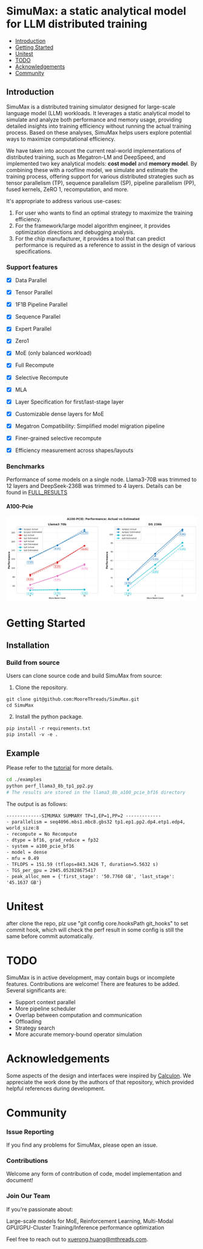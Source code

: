 # SimuMax: a static analytical model for LLM distributed training

* [Introduction](#introduction)
* [Getting Started](#Installation)
* [Unitest](#Unitest)
* [TODO](#todo)
* [Acknowledgements](#acknowledgements)
* [Community](#Community)

## Introduction
SimuMax is a distributed training simulator designed for large-scale language model (LLM) workloads. It leverages a static analytical model to simulate and analyze both performance and memory usage, providing detailed insights into training efficiency without running the actual training process. Based on these analyses, SimuMax helps users explore potential ways to maximize computational efficiency.

We have taken into account the current real-world implementations of distributed training, such as Megatron-LM and DeepSpeed, and implemented two key analytical models: **cost model** and **memory model**. By combining these with a roofline model, we simulate and estimate the training process, offering support for various distributed strategies such as tensor parallelism (TP), sequence parallelism (SP), pipeline parallelism (PP), fused kernels, ZeRO 1, recomputation, and more.

It's appropriate to address various use-cases:
1. For user who wants to find an optimal strategy to maximize the training efficiency.
2. For the framework/large model algorithm engineer, it provides optimization directions and debugging analysis.
3. For the chip manufacturer, it provides a tool that can predict performance is required as a reference to assist in the design of various specifications.



### Support features
- [x] Data Parallel
- [x] Tensor Parallel
- [x] 1F1B Pipeline Parallel
- [x] Sequence Parallel
- [x] Expert Parallel
- [x] Zero1
- [x] MoE (only balanced workload)
- [x] Full Recompute
- [x] Selective Recompute
- [x] MLA
- [x] Layer Specification for first/last-stage layer
- [x] Customizable dense layers for MoE
- [x] Megatron Compatibility: Simplified model migration pipeline
- [x] Finer-grained selective recompute
- [x] Efficiency measurement across shapes/layouts


### Benchmarks
Performance of some models on a single node. Llama3-70B was trimmed to 12 layers and DeepSeek-236B was trimmed to 4 layers.
Details can be found in  [FULL_RESULTS](docs/FULL_RESULTS.md) 



#### A100-Pcie
![alt text](assets/A100-Pcie.png)


# Getting Started
## Installation
### Build from source
Users can clone source code and build SimuMax from source:

1. Clone the repository.
```shell
git clone git@github.com:MooreThreads/SimuMax.git
cd SimuMax
```

2. Install the python package.
```shell
pip install -r requirements.txt
pip install -v -e .
```


## Example
Please refer to the [tutorial](./docs/tutorial.md) for more details.

```bash
cd ./examples
python perf_llama3_8b_tp1_pp2.py
# The results are stored in the llama3_8b_a100_pcie_bf16 directory
```
The output is as follows:
```
-------------SIMUMAX SUMMARY TP=1,EP=1,PP=2 -------------
- parallelism = seq4096.mbs1.mbc8.gbs32 tp1.ep1.pp2.dp4.etp1.edp4, world_size:8
- recompute = No Recompute
- dtype = bf16, grad_reduce = fp32
- system = a100_pcie_bf16
- model = dense
- mfu = 0.49
- TFLOPS = 151.59 (tflops=843.3426 T, duration=5.5632 s)
- TGS_per_gpu = 2945.052828675417
- peak_alloc_mem = {'first_stage': '50.7760 GB', 'last_stage': '45.1637 GB'}
```

# Unitest
after clone the repo, plz use "git config core.hooksPath git_hooks" to set commit hook, which will check the perf result in some config is still the same before commit automatically.

# TODO
SimuMax is in active development, may contain bugs or incomplete features. Contributions are welcome!
There are features to be added. Several significants are:
- Support context parallel
- More pipeline scheduler
- Overlap between computation and communication
- Offloading
- Strategy search
- More accurate memory-bound operator simulation


# Acknowledgements
Some aspects of the design and interfaces were inspired by [Calculon](https://github.com/calculon-ai/calculon). We appreciate the work done by the authors of that repository, which provided helpful references during development.


# Community

### Issue Reporting
If you find any problems for SimuMax, please open an issue.

### Contributions
Welcome any form of contribution of code, model implementation and document!


### Join Our Team
If you're passionate about:

Large-scale models for MoE, Reinforcement Learning, Multi-Modal
GPU/GPU-Cluster Training/Inference performance optimization

Feel free to reach out to xuerong.huang@mthreads.com.